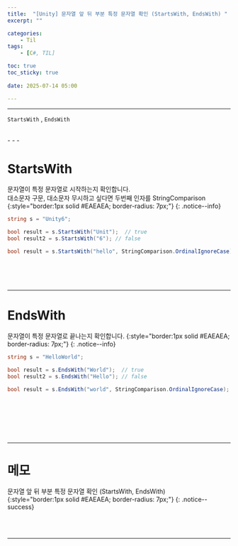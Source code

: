 ```yaml
---
title:  "[Unity] 문자열 앞 뒤 부분 특정 문자열 확인 (StartsWith, EndsWith) "
excerpt: ""

categories:
    - Til
tags:
    - [C#, TIL]

toc: true
toc_sticky: true
 
date: 2025-07-14 05:00

---
```

- - -


`StartsWith` , `EndsWith`

<br>
- - - 


# StartsWith
문자열이 특정 문자열로 시작하는지 확인합니다.  
대소문자 구문, 대소문자 무시하고 싶다면 두번째 인자를 StringComparison  
{:style="border:1px solid #EAEAEA; border-radius: 7px;"}
{: .notice--info}   

<div class="notice--primary" markdown="1"> 

```c# 
string s = "Unity6";

bool result = s.StartsWith("Unit");  // true
bool result2 = s.StartsWith("6"); // false

bool result = s.StartsWith("hello", StringComparison.OrdinalIgnoreCase);  // true
```
</div>

<br><br><br>
- - - 

# EndsWith
문자열이 특정 문자열로 끝나는지 확인합니다.
{:style="border:1px solid #EAEAEA; border-radius: 7px;"}
{: .notice--info}   

<div class="notice--primary" markdown="1"> 

```c# 
string s = "HelloWorld";

bool result = s.EndsWith("World");  // true
bool result2 = s.EndsWith("Hello"); // false

bool result = s.EndsWith("world", StringComparison.OrdinalIgnoreCase); // true
```
</div>


<br><br><br><br><br>
- - - 


# 메모
문자열 앞 뒤 부분 특정 문자열 확인 (StartsWith, EndsWith)  
{:style="border:1px solid #EAEAEA; border-radius: 7px;"}
{: .notice--success}  


<br><br>
- - -